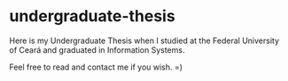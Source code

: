 # undergraduate-thesis
Here is my Undergraduate Thesis when I studied at the Federal University of Ceará and graduated in Information Systems.

Feel free to read and contact me if you wish. =)
